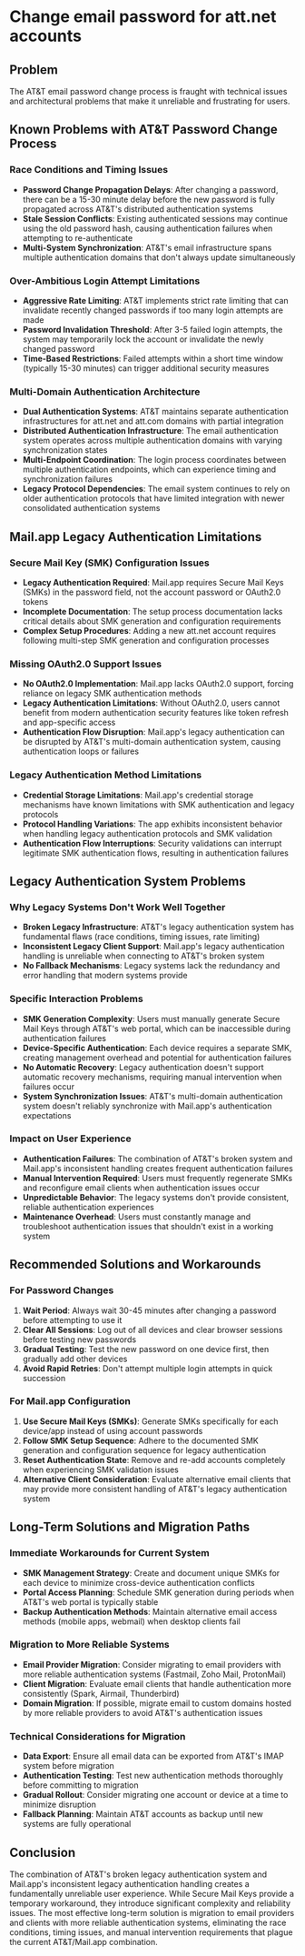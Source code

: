 # Change email password for att.net accounts

## Problem

The AT&T email password change process is fraught with technical issues and architectural problems that make it unreliable and frustrating for users.

## Known Problems with AT&T Password Change Process

### Race Conditions and Timing Issues
- **Password Change Propagation Delays**: After changing a password, there can be a 15-30 minute delay before the new password is fully propagated across AT&T's distributed authentication systems
- **Stale Session Conflicts**: Existing authenticated sessions may continue using the old password hash, causing authentication failures when attempting to re-authenticate
- **Multi-System Synchronization**: AT&T's email infrastructure spans multiple authentication domains that don't always update simultaneously

### Over-Ambitious Login Attempt Limitations
- **Aggressive Rate Limiting**: AT&T implements strict rate limiting that can invalidate recently changed passwords if too many login attempts are made
- **Password Invalidation Threshold**: After 3-5 failed login attempts, the system may temporarily lock the account or invalidate the newly changed password
- **Time-Based Restrictions**: Failed attempts within a short time window (typically 15-30 minutes) can trigger additional security measures

### Multi-Domain Authentication Architecture
- **Dual Authentication Systems**: AT&T maintains separate authentication infrastructures for att.net and att.com domains with partial integration
- **Distributed Authentication Infrastructure**: The email authentication system operates across multiple authentication domains with varying synchronization states
- **Multi-Endpoint Coordination**: The login process coordinates between multiple authentication endpoints, which can experience timing and synchronization failures
- **Legacy Protocol Dependencies**: The email system continues to rely on older authentication protocols that have limited integration with newer consolidated authentication systems

## Mail.app Legacy Authentication Limitations

### Secure Mail Key (SMK) Configuration Issues
- **Legacy Authentication Required**: Mail.app requires Secure Mail Keys (SMKs) in the password field, not the account password or OAuth2.0 tokens
- **Incomplete Documentation**: The setup process documentation lacks critical details about SMK generation and configuration requirements
- **Complex Setup Procedures**: Adding a new att.net account requires following multi-step SMK generation and configuration processes

### Missing OAuth2.0 Support Issues
- **No OAuth2.0 Implementation**: Mail.app lacks OAuth2.0 support, forcing reliance on legacy SMK authentication methods
- **Legacy Authentication Limitations**: Without OAuth2.0, users cannot benefit from modern authentication security features like token refresh and app-specific access
- **Authentication Flow Disruption**: Mail.app's legacy authentication can be disrupted by AT&T's multi-domain authentication system, causing authentication loops or failures

### Legacy Authentication Method Limitations
- **Credential Storage Limitations**: Mail.app's credential storage mechanisms have known limitations with SMK authentication and legacy protocols
- **Protocol Handling Variations**: The app exhibits inconsistent behavior when handling legacy authentication protocols and SMK validation
- **Authentication Flow Interruptions**: Security validations can interrupt legitimate SMK authentication flows, resulting in authentication failures

## Legacy Authentication System Problems

### Why Legacy Systems Don't Work Well Together
- **Broken Legacy Infrastructure**: AT&T's legacy authentication system has fundamental flaws (race conditions, timing issues, rate limiting)
- **Inconsistent Legacy Client Support**: Mail.app's legacy authentication handling is unreliable when connecting to AT&T's broken system
- **No Fallback Mechanisms**: Legacy systems lack the redundancy and error handling that modern systems provide

### Specific Interaction Problems
- **SMK Generation Complexity**: Users must manually generate Secure Mail Keys through AT&T's web portal, which can be inaccessible during authentication failures
- **Device-Specific Authentication**: Each device requires a separate SMK, creating management overhead and potential for authentication failures
- **No Automatic Recovery**: Legacy authentication doesn't support automatic recovery mechanisms, requiring manual intervention when failures occur
- **System Synchronization Issues**: AT&T's multi-domain authentication system doesn't reliably synchronize with Mail.app's authentication expectations

### Impact on User Experience
- **Authentication Failures**: The combination of AT&T's broken system and Mail.app's inconsistent handling creates frequent authentication failures
- **Manual Intervention Required**: Users must frequently regenerate SMKs and reconfigure email clients when authentication issues occur
- **Unpredictable Behavior**: The legacy systems don't provide consistent, reliable authentication experiences
- **Maintenance Overhead**: Users must constantly manage and troubleshoot authentication issues that shouldn't exist in a working system

## Recommended Solutions and Workarounds

### For Password Changes
1. **Wait Period**: Always wait 30-45 minutes after changing a password before attempting to use it
2. **Clear All Sessions**: Log out of all devices and clear browser sessions before testing new passwords
3. **Gradual Testing**: Test the new password on one device first, then gradually add other devices
4. **Avoid Rapid Retries**: Don't attempt multiple login attempts in quick succession

### For Mail.app Configuration
1. **Use Secure Mail Keys (SMKs)**: Generate SMKs specifically for each device/app instead of using account passwords
2. **Follow SMK Setup Sequence**: Adhere to the documented SMK generation and configuration sequence for legacy authentication
3. **Reset Authentication State**: Remove and re-add accounts completely when experiencing SMK validation issues
4. **Alternative Client Consideration**: Evaluate alternative email clients that may provide more consistent handling of AT&T's legacy authentication system

## Long-Term Solutions and Migration Paths

### Immediate Workarounds for Current System
- **SMK Management Strategy**: Create and document unique SMKs for each device to minimize cross-device authentication conflicts
- **Portal Access Planning**: Schedule SMK generation during periods when AT&T's web portal is typically stable
- **Backup Authentication Methods**: Maintain alternative email access methods (mobile apps, webmail) when desktop clients fail

### Migration to More Reliable Systems
- **Email Provider Migration**: Consider migrating to email providers with more reliable authentication systems (Fastmail, Zoho Mail, ProtonMail)
- **Client Migration**: Evaluate email clients that handle authentication more consistently (Spark, Airmail, Thunderbird)
- **Domain Migration**: If possible, migrate email to custom domains hosted by more reliable providers to avoid AT&T's authentication issues

### Technical Considerations for Migration
- **Data Export**: Ensure all email data can be exported from AT&T's IMAP system before migration
- **Authentication Testing**: Test new authentication methods thoroughly before committing to migration
- **Gradual Rollout**: Consider migrating one account or device at a time to minimize disruption
- **Fallback Planning**: Maintain AT&T accounts as backup until new systems are fully operational

## Conclusion

The combination of AT&T's broken legacy authentication system and Mail.app's inconsistent legacy authentication handling creates a fundamentally unreliable user experience. While Secure Mail Keys provide a temporary workaround, they introduce significant complexity and reliability issues. The most effective long-term solution is migration to email providers and clients with more reliable authentication systems, eliminating the race conditions, timing issues, and manual intervention requirements that plague the current AT&T/Mail.app combination.


